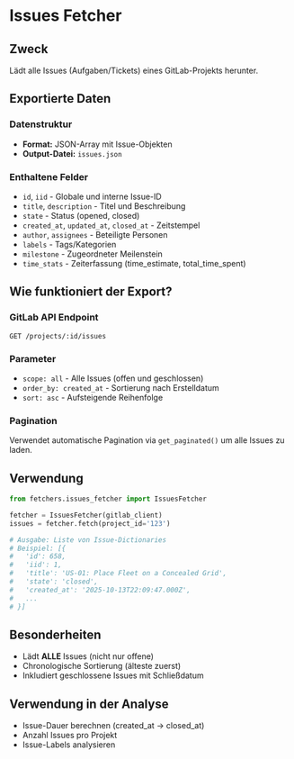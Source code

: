 # Issues Fetcher

## Zweck
Lädt alle Issues (Aufgaben/Tickets) eines GitLab-Projekts herunter.

## Exportierte Daten

### Datenstruktur
- **Format:** JSON-Array mit Issue-Objekten
- **Output-Datei:** `issues.json`

### Enthaltene Felder
- `id`, `iid` - Globale und interne Issue-ID
- `title`, `description` - Titel und Beschreibung
- `state` - Status (opened, closed)
- `created_at`, `updated_at`, `closed_at` - Zeitstempel
- `author`, `assignees` - Beteiligte Personen
- `labels` - Tags/Kategorien
- `milestone` - Zugeordneter Meilenstein
- `time_stats` - Zeiterfassung (time_estimate, total_time_spent)

## Wie funktioniert der Export?

### GitLab API Endpoint
```
GET /projects/:id/issues
```

### Parameter
- `scope: all` - Alle Issues (offen und geschlossen)
- `order_by: created_at` - Sortierung nach Erstelldatum
- `sort: asc` - Aufsteigende Reihenfolge

### Pagination
Verwendet automatische Pagination via `get_paginated()` um alle Issues zu laden.

## Verwendung

```python
from fetchers.issues_fetcher import IssuesFetcher

fetcher = IssuesFetcher(gitlab_client)
issues = fetcher.fetch(project_id='123')

# Ausgabe: Liste von Issue-Dictionaries
# Beispiel: [{
#   'id': 658,
#   'iid': 1,
#   'title': 'US-01: Place Fleet on a Concealed Grid',
#   'state': 'closed',
#   'created_at': '2025-10-13T22:09:47.000Z',
#   ...
# }]
```

## Besonderheiten
- Lädt **ALLE** Issues (nicht nur offene)
- Chronologische Sortierung (älteste zuerst)
- Inkludiert geschlossene Issues mit Schließdatum

## Verwendung in der Analyse
- Issue-Dauer berechnen (created_at → closed_at)
- Anzahl Issues pro Projekt
- Issue-Labels analysieren
